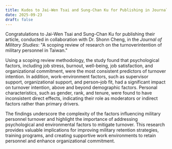 ```yaml
---
title: Kudos to Jai-Wen Tsai and Sung-Chan Ku for Publishing in Journal of Military Studies
date: 2025-09-23
draft: false
---
```


Congratulations to Jai-Wen Tsai and Sung-Chan Ku for publishing their article, conducted in collaboration with Dr. Shonn Cheng, in the *Journal of Military Studies*: "A scoping review of research on the turnoverintention of military personnel in Taiwan."

Using a scoping review methodology, the study found that psychological factors, including job stress, burnout, well-being, job satisfaction, and organizational commitment, were the most consistent predictors of turnover intention. In addition, work-environment factors, such as supervisor support, organizational support, and person–job fit, had a significant impact on turnover intention, above and beyond demographic factors. Personal characteristics, such as gender, rank, and tenure, were found to have inconsistent direct effects, indicating their role as moderators or indirect factors rather than primary drivers.

The findings underscore the complexity of the factors influencing military personnel turnover and highlight the importance of addressing psychological and environmental factors to mitigate turnover. This research provides valuable implications for improving military retention strategies, training programs, and creating supportive work environments to retain personnel and enhance organizational commitment.
